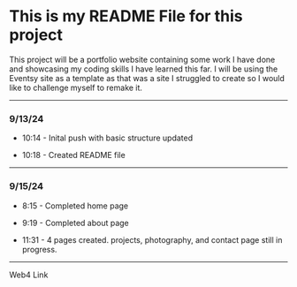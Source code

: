 # This is my README File for this project

This project will be a portfolio website containing some work I have done and showcasing my coding skills I have learned this far. I will be using the Eventsy site as a template as that was a site I struggled to create so I would like to challenge myself to remake it.

---

### 9/13/24

- 10:14 - Inital push with basic structure updated

- 10:18 - Created README file

---

### 9/15/24

- 8:15 - Completed home page

- 9:19 - Completed about page

- 11:31 - 4 pages created. projects, photography, and contact page still in progress.

---

Web4 Link
